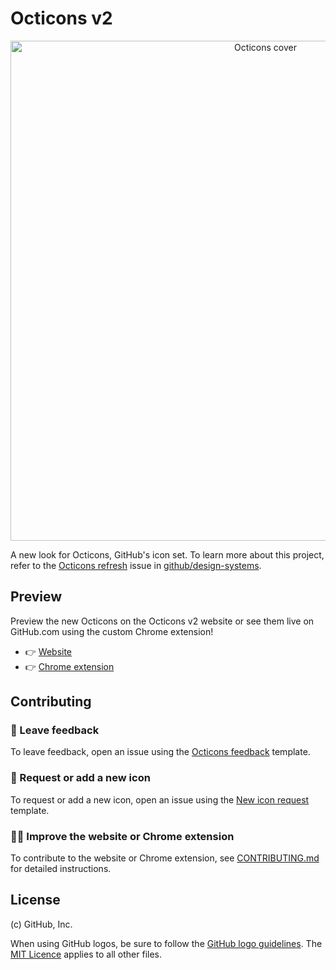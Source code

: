 # Octicons v2

<div style="text-align: center; width: 100%">
  <img width="800" src="https://user-images.githubusercontent.com/4608155/74476584-77155300-4e5e-11ea-88c6-6c9f64cf0f05.png" alt="Octicons cover" />
</div>

A new look for Octicons, GitHub's icon set. To learn more about this project, refer to the [Octicons refresh](https://github.com/github/design-systems/issues/711) issue in [github/design-systems](https://github.com/github/design-systems/).

## Preview

Preview the new Octicons on the Octicons v2 website or see them live on GitHub.com using the custom Chrome extension!

- 👉 [Website](https://octicons-v2.now.sh)
- 👉 [Chrome extension](https://chrome.google.com/webstore/detail/emgbcekhgdlkgiggjjjgmgcgbckfljan)

## Contributing

### 💬 Leave feedback

To leave feedback, open an issue using the [Octicons feedback](https://github.com/primer/octicons-v2/issues/new?assignees=ashygee%2C+colebemis%2C+edokoa&labels=feedback&template=octicons-feedback.md&title=%5BFeedback%5D+) template.

### 🙏 Request or add a new icon

To request or add a new icon, open an issue using the [New icon request](https://github.com/primer/octicons-v2/issues/new?assignees=&labels=icon+request&template=new-icon-request.md&title=%5BIcon+request%5D) template.

### 👩‍💻 Improve the website or Chrome extension

To contribute to the website or Chrome extension, see [CONTRIBUTING.md](chrome-extension-readme.md) for detailed instructions.

## License

(c) GitHub, Inc.

When using GitHub logos, be sure to follow the [GitHub logo guidelines](https://github.com/logos). The [MIT Licence](./LICENSE) applies to all other files.
